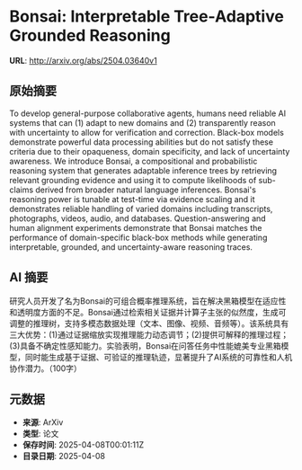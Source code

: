 # Bonsai: Interpretable Tree-Adaptive Grounded Reasoning

**URL**: http://arxiv.org/abs/2504.03640v1

## 原始摘要

To develop general-purpose collaborative agents, humans need reliable AI
systems that can (1) adapt to new domains and (2) transparently reason with
uncertainty to allow for verification and correction. Black-box models
demonstrate powerful data processing abilities but do not satisfy these
criteria due to their opaqueness, domain specificity, and lack of uncertainty
awareness. We introduce Bonsai, a compositional and probabilistic reasoning
system that generates adaptable inference trees by retrieving relevant
grounding evidence and using it to compute likelihoods of sub-claims derived
from broader natural language inferences. Bonsai's reasoning power is tunable
at test-time via evidence scaling and it demonstrates reliable handling of
varied domains including transcripts, photographs, videos, audio, and
databases. Question-answering and human alignment experiments demonstrate that
Bonsai matches the performance of domain-specific black-box methods while
generating interpretable, grounded, and uncertainty-aware reasoning traces.


## AI 摘要

研究人员开发了名为Bonsai的可组合概率推理系统，旨在解决黑箱模型在适应性和透明度方面的不足。Bonsai通过检索相关证据并计算子主张的似然度，生成可调整的推理树，支持多模态数据处理（文本、图像、视频、音频等）。该系统具有三大优势：(1)通过证据缩放实现推理能力动态调节；(2)提供可解释的推理过程；(3)具备不确定性感知能力。实验表明，Bonsai在问答任务中性能媲美专业黑箱模型，同时能生成基于证据、可验证的推理轨迹，显著提升了AI系统的可靠性和人机协作潜力。（100字）

## 元数据

- **来源**: ArXiv
- **类型**: 论文
- **保存时间**: 2025-04-08T00:01:11Z
- **目录日期**: 2025-04-08
